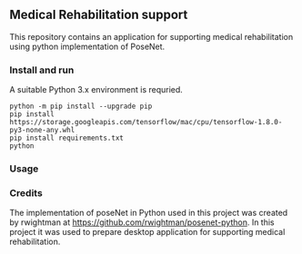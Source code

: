 ## Medical Rehabilitation support 

This repository contains an application for supporting medical rehabilitation using python implementation of PoseNet.
  

### Install and run

A suitable Python 3.x environment is requried. 
```
python -m pip install --upgrade pip 
pip install https://storage.googleapis.com/tensorflow/mac/cpu/tensorflow-1.8.0-py3-none-any.whl
pip install requirements.txt
python 
```




### Usage

### Credits

The implementation of poseNet in Python used in this project was created by rwightman at https://github.com/rwightman/posenet-python.
In this project it was used to prepare desktop application for supporting medical rehabilitation.



